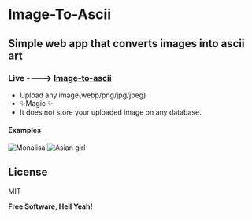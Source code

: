 # Image-To-Ascii
## Simple web app that converts images into ascii art 

### Live ----> [Image-to-ascii](https://nitch193.github.io/Image-to-Ascii/)

- Upload any image(webp/png/jpg/jpeg)
- ✨Magic ✨
- It does not store your uploaded image on any database.

#### Examples
![Monalisa](https://ibb.co/LRN0MM4)
![Asian girl](https://ibb.co/LN9vvF8)

## License

MIT

**Free Software, Hell Yeah!**

